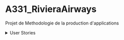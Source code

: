 # A331_RivieraAirways
Projet de Methodologie de la production d'applications


<details>
<summary>
User Stories
</summary>
<p>
Qui ?                                    | Quoi ?                                                | Pourquoi ?                | Scénarios de test | Code state | Test state
---------------------------------------- | ----------------------------------------------------- | ------------------------- | ----------------- | ---------- | ----------
En tant que membre de l'équipe programme | Je veux pouvoir accéder aux caractéristiques d’un vol.|                           |                   | to do      |
                                         | Je veux pouvoir programmer un vol                     |                           |                   | to do      |
                                         | Je veux voir la liste des avions                      |                           |                   | to do      | 
                                         | Je veux voir la liste des avions disponibles          | Afin de programmer un vol |                   | to do      |
                                         | Je veux modifier / annuler un vol                     |                           |                   | to do      |
                                         | Je veux accéder au total des avions en l'air / au sol |                           |                   | to do      |
                                         | Je veux accéder à la liste des personnes disponibles  |                           |                   | to do      |
                                         |                                                       |                           |                   |            |
En tant que membre d’équipage            | Je veux pouvoir consulter mes affectations            |                           |                   | to do      |
</p>
</details>